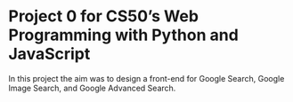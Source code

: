 # Project 0 for CS50’s Web Programming with Python and JavaScript

In this project the aim was to design a front-end for Google Search, Google Image Search, and Google Advanced Search.
